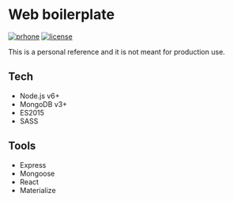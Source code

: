 # Web boilerplate

[![prhone](https://img.shields.io/badge/prhone-project-1b38a9.svg)](http://romelperez.com)
[![license](https://img.shields.io/github/license/romelperez/web-boilerplate.svg?maxAge=2592000)](./LICENSE)

This is a personal reference and it is not meant for production use.

## Tech

- Node.js v6+
- MongoDB v3+
- ES2015
- SASS

## Tools

- Express
- Mongoose
- React
- Materialize
